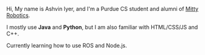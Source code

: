 Hi,
     My name is Ashvin Iyer, and I'm a Purdue CS student and alumni of [Mitty Robotics](https://www.amhsrobotics.com/). 

I mostly use **Java** and **Python**, but I am also familiar with HTML/CSS/JS and C++. 

Currently learning how to use ROS and Node.js.
